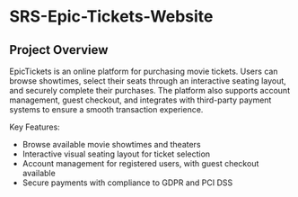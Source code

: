 # SRS-Epic-Tickets-Website
## Project Overview

EpicTickets is an online platform for purchasing movie tickets. Users can browse showtimes, select their seats through an interactive seating layout, and securely complete their purchases. The platform also supports account management, guest checkout, and integrates with third-party payment systems to ensure a smooth transaction experience. 

Key Features:
- Browse available movie showtimes and theaters
- Interactive visual seating layout for ticket selection
- Account management for registered users, with guest checkout available
- Secure payments with compliance to GDPR and PCI DSS
